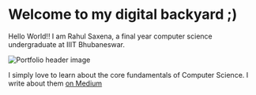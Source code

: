 # Welcome to my digital backyard ;)

Hello World!! I am Rahul Saxena, a final year computer science undergraduate at IIIT Bhubaneswar. 

![Portfolio header image](https://github.com/hinduBale/hinduBale.github.io/tree/master/assets/images)

I simply love to learn about the core fundamentals of Computer Science. I write about them [on Medium](https://medium.com/@rahulsaxena.hindubale)

